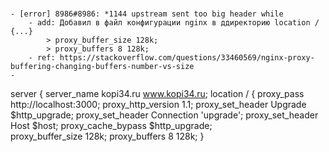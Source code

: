 #
	- [error] 8986#8986: *1144 upstream sent too big header while
		- add: Добавил в файл конфигурации nginx в ддиректорию location / {...}
			> proxy_buffer_size 128k; 
			> proxy_buffers 8 128k;
		- ref: https://stackoverflow.com/questions/33460569/nginx-proxy-buffering-changing-buffers-number-vs-size
	- 


server {
  server_name kopi34.ru www.kopi34.ru;
  location / {
    proxy_pass http://localhost:3000;
    proxy_http_version 1.1;
    proxy_set_header Upgrade $http_upgrade;
    proxy_set_header Connection 'upgrade';
    proxy_set_header Host $host;
    proxy_cache_bypass $http_upgrade;    
    proxy_buffer_size 128k;
    proxy_buffers 8 128k;
  }